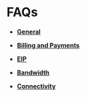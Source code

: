 # FAQs<a name="faq"></a>

-   **[General](general.md)**  

-   **[Billing and Payments](billing-and-payments.md)**  

-   **[EIP](eip.md)**  

-   **[Bandwidth](bandwidth.md)**  

-   **[Connectivity](connectivity.md)**  



